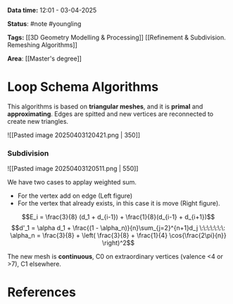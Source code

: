 **Data time:** 12:01 - 03-04-2025

**Status**: #note #youngling 

**Tags:** [[3D Geometry Modelling & Processing]] [[Refinement & Subdivision. Remeshing Algorithms]]

**Area**: [[Master's degree]]
# Loop Schema Algorithms

This algorithms is based on **triangular meshes**, and it is **primal** and **approximating**. Edges are spitted and new vertices are reconnected to create new triangles.

![[Pasted image 20250403120421.png | 350]]
### Subdivision

![[Pasted image 20250403120511.png | 550]]

We have two cases to applay weighted sum. 
- For the vertex add on edge (Left figure)
- For the vertex that already exists, in this case it is move (Right figure).

$$E_i = \frac{3}{8} (d_1 + d_{i-1}) + \frac{1}{8}(d_{i-1} + d_{i+1})$$
$$d'_1 = \alpha d_1 + \frac{(1 - \alpha_n)}{n}\sum_{j=2}^{n+1}d_j \:\:\:\:\:\:\: \alpha_n = \frac{3}{8} + \left( \frac{3}{8} + \frac{1}{4} \cos{\frac{2\pi}{n}} \right)^2$$

The new mesh is **continuous**, C0 on extraordinary vertices (valence <4 or >7), C1 elsewhere. 
# References